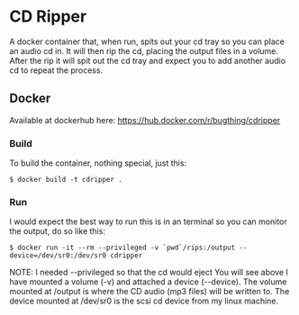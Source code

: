 # CD Ripper

A docker container that, when run, spits out your cd tray so you can place an audio cd in.
It will then rip the cd, placing the output files in a volume. After the rip it will spit out
the cd tray and expect you to add another audio cd to repeat the process.

## Docker

Available at dockerhub here: https://hub.docker.com/r/bugthing/cdripper

### Build

To build the container, nothing special, just this:

    $ docker build -t cdripper .

### Run

I would expect the best way to run this is in an terminal so you can monitor the output, do so like this:

    $ docker run -it --rm --privileged -v `pwd`/rips:/output --device=/dev/sr0:/dev/sr0 cdripper

NOTE: I needed --privileged so that the cd would eject
You will see above I have mounted a volume (-v) and attached a device (--device).
The volume mounted at /output is where the CD audio (mp3 files) will be written to.
The device mounted at /dev/sr0 is the scsi cd device from my linux machine.

